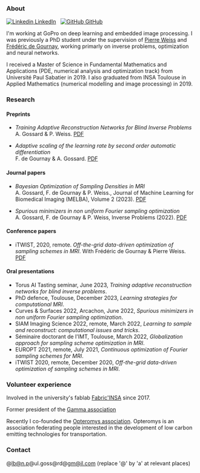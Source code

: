 <!-- ## Alban Gossard -->

<!-- Welcome to my personal webpage. I put here some information about my research, teaching and other stuff I want to share. -->

<!-- [button url="README.md"](Homepage) -->
<!-- ## [Homepage](README.md) [Teaching](teaching.md) -->
<!-- <button name="button" onclick="teaching.md">Teaching</button> -->

### About

[![Linkedin](https://i.stack.imgur.com/gVE0j.png) LinkedIn](https://www.linkedin.com/in/alban-gossard/)
&nbsp;
[![GitHub](https://i.stack.imgur.com/tskMh.png) GitHub](https://github.com/albangossard/)

I'm working at GoPro on deep learning and embedded image processing.
I was previously a PhD student under the supervision of [Pierre Weiss](https://www.math.univ-toulouse.fr/~weiss/) and [Frédéric de Gournay](http://www.frederic.degournay.fr/), working primarly on inverse problems, optimization and neural networks.

I received a Master of Science in Fundamental Mathematics and Applications (PDE, numerical analysis and optimization track) from Université Paul Sabatier in 2019.
I also graduated from INSA Toulouse in Applied Mathematics (numerical modelling and image processing) in 2019.

### Research

#### Preprints

- *Training Adaptive Reconstruction Networks for Blind Inverse Problems*<br>
A. Gossard & P. Weiss. [PDF](https://hal.science/hal-03585120v4/document)

- *Adaptive scaling of the learning rate by second order automatic differentiation*<br>
F. de Gournay & A. Gossard. [PDF](https://hal.archives-ouvertes.fr/hal-03748574v2/document)

#### Journal papers

- *Bayesian Optimization of Sampling Densities in MRI*<br>
A. Gossard, F. de Gournay & P. Weiss., Journal of Machine Learning for Biomedical Imaging (MELBA), Volume 2 (2023). [PDF](https://hal.science/hal-03777230v2)

- *Spurious minimizers in non uniform Fourier sampling optimization*<br>
A. Gossard, F. de Gournay & P. Weiss, Inverse Problems (2022). [PDF](https://hal.archives-ouvertes.fr/hal-03212145v3/document)

#### Conference papers

- iTWIST, 2020, remote. *Off-the-grid data-driven optimization of sampling schemes in MRI*. With Frédéric de Gournay & Pierre Weiss. [PDF](https://arxiv.org/abs/2010.01817)

#### Oral presentations

- Torus AI Tasting seminar, June 2023, *Training adaptive reconstruction networks for blind inverse problems*.
- PhD defence, Toulouse, December 2023, *Learning strategies for computational MRI*.
- Curves & Surfaces 2022, Arcachon, June 2022, *Spurious minimizers in non uniform Fourier sampling optimization*.
- SIAM Imaging Science 2022, remote, March 2022, *Learning to sample and reconstruct: computational issues and tricks*.
- Séminaire doctorant de l'IMT, Toulouse, March 2022, *Globalization approach for sampling scheme optimization in MRI*.
- EUROPT 2021, remote, July 2021, *Continuous optimization of Fourier sampling schemes for MRI*.
- iTWIST 2020, remote, December 2020, *Off-the-grid data-driven optimization of sampling schemes in MRI*.


### Volunteer experience

Involved in the university's fablab [Fabric'INSA](http://www.fabric-insa.fr) since 2017.

Former president of the [Gamma association](https://etud.insa-toulouse.fr/~gamma/)

Recently I co-founded the [Opteromys association](https://opteromys.github.io/).
Opteromys is an association federating people interested in the development of low carbon emitting technologies for transportation.


### Contact

@lb@n.p@ul.goss@rd@gm@il.com (replace '@' by 'a' at relevant places)
